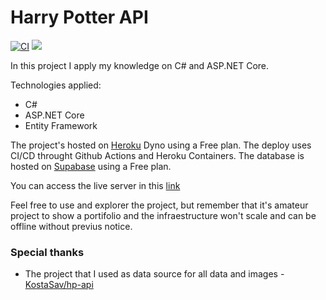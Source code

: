 # Harry Potter API

[![CI](https://github.com/diegodrf/HarryPotterApi/actions/workflows/ci.yml/badge.svg)](https://github.com/diegodrf/HarryPotterApi/actions/workflows/ci.yml)
![](https://heroku-status-badges.herokuapp.com/harry-potter--api)

In this project I apply my knowledge on C# and ASP.NET Core.

Technologies applied:
- C#
- ASP.NET Core
- Entity Framework

The project's hosted on [Heroku](https://www.heroku.com) Dyno using a Free plan.
The deploy uses CI/CD throught Github Actions and Heroku Containers.
The database is hosted on [Supabase](https://supabase.com) using a Free plan.

You can access the live server in this [link](https://harry-potter--api.herokuapp.com/)

Feel free to use and explorer the project, but remember that it's amateur project to show a portifolio and the infraestructure won't scale and can be offline without previus notice.


### Special thanks
- The project that I used as data source for all data and images - [KostaSav/hp-api](https://github.com/KostaSav/hp-api)